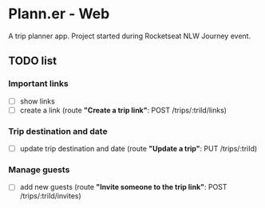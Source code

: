 # Plann.er - Web
A trip planner app. Project started during Rocketseat NLW Journey event.

## TODO list
### Important links
- [ ] show links
- [ ] create a link (route **"Create a trip link"**: POST /trips/:triId/links)

### Trip destination and date
- [ ] update trip destination and date (route **"Update a trip"**: PUT /trips/:triId)

### Manage guests
- [ ] add new guests (route **"Invite someone to the trip link"**: POST /trips/:triId/invites)